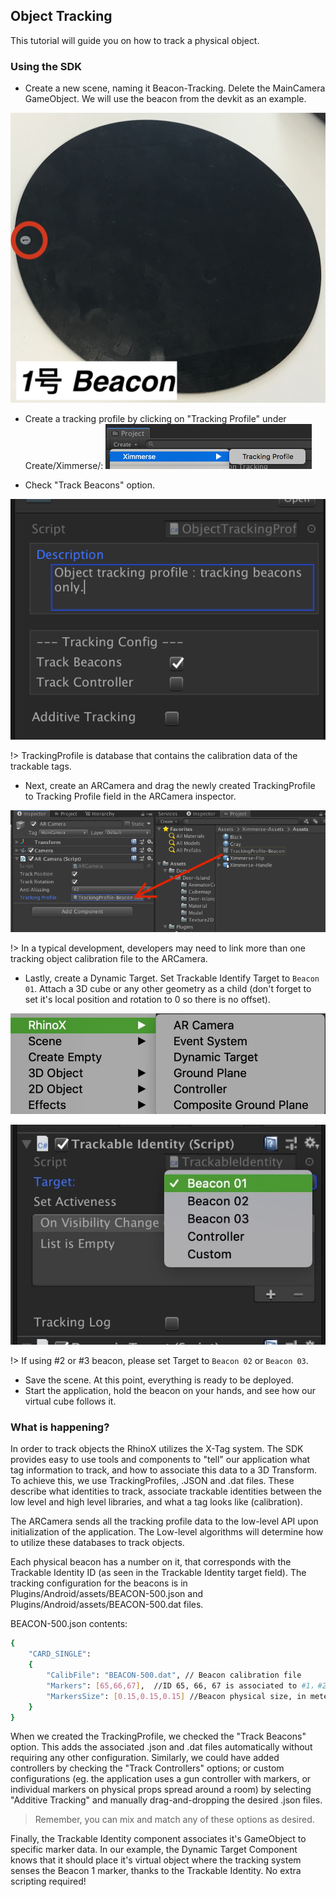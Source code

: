 ## Object Tracking

This tutorial will guide you on how to track a physical object.
### Using the SDK 
- Create a new scene, naming it Beacon-Tracking. Delete the MainCamera GameObject.
We will use the beacon from the devkit as an example.

![Logo](https://raw.githubusercontent.com/yinyuanqings/AIOSDK/gh-pages/img/IMG_BEACON_01.JPG ':size=450X400')

- Create a tracking profile by clicking on "Tracking Profile" under Create/Ximmerse/:
![Logo](https://raw.githubusercontent.com/yinyuanqings/AIOSDK/gh-pages/img/Create-Tracking-Profile.png)

- Check "Track Beacons" option.

![Logo](https://raw.githubusercontent.com/yinyuanqings/AIOSDK/gh-pages/img/Assign-Beacon-JSON.png)

!> TrackingProfile is database that contains the calibration data of the trackable tags.

- Next, create an ARCamera and drag the newly created TrackingProfile to Tracking Profile field in the ARCamera inspector.

![Logo](https://raw.githubusercontent.com/yinyuanqings/AIOSDK/gh-pages/img/AssignTrackingProfile.png ':size=450X400')

!> In a typical development, developers may need to link more than one tracking object calibration file to the ARCamera.

- Lastly, create a Dynamic Target. Set Trackable Identify Target to `Beacon 01`. Attach a 3D cube or any other geometry as a child (don't forget to set it's local position and rotation to 0 so there is no offset).

![Logo](https://raw.githubusercontent.com/yinyuanqings/AIOSDK/gh-pages/img/Create-GameObject-Shortcut.png ':size=450X400')

![Logo](https://raw.githubusercontent.com/yinyuanqings/AIOSDK/gh-pages/img/SetTrackableIdentity.png ':size=450X400')

!> If using #2 or #3 beacon, please set Target to `Beacon 02` or `Beacon 03`.

- Save the scene. At this point, everything is ready to be deployed.
- Start the application, hold the beacon on your hands, and see how our virtual cube follows it.

### What is happening?
In order to track objects the RhinoX utilizes the X-Tag system. The SDK provides easy to use tools and components to "tell" our application what tag information to track, and how to associate this data to a 3D Transform. To achieve this, we use TrackingProfiles, .JSON and .dat files. These describe what identities to track, associate trackable identities between the low level and high level libraries, and what a tag looks like (calibration).

The ARCamera sends all the tracking profile data to the low-level API upon initialization of the application. The Low-level algorithms will determine how to utilize these databases to track objects.  

Each physical beacon has a number on it, that corresponds with the Trackable Identity ID (as seen in the Trackable Identity target field). The tracking configuration for the beacons is in Plugins/Android/assets/BEACON-500.json and Plugins/Android/assets/BEACON-500.dat files.

BEACON-500.json contents:
```bash
{
    "CARD_SINGLE":
    {
        "CalibFile": "BEACON-500.dat", // Beacon calibration file
        "Markers": [65,66,67],  //ID 65, 66, 67 is associated to #1，#2，#3 beacon.
        "MarkersSize": [0.15,0.15,0.15] //Beacon physical size, in meters.
    }
}
```

When we created the TrackingProfile, we checked the "Track Beacons" option. This adds the associated .json and .dat files automatically without requiring any other configuration. Similarly, we could have added controllers by checking the "Track Controllers" options; or custom configurations (eg. the application uses a gun controller with markers, or individual markers on physical props spread around a room) by selecting "Additive Tracking" and manually drag-and-dropping the desired .json files.

> Remember, you can mix and match any of these options as desired.

Finally, the Trackable Identity component associates it's GameObject to specific marker data. In our example, the Dynamic Target Component knows that it should place it's virtual object where the tracking system senses the Beacon 1 marker, thanks to the Trackable Identity. No extra scripting required!
